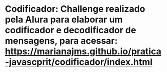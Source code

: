 
# Codificador: Challenge realizado pela Alura para elaborar um codificador e decodificador de mensagens, para acessar: https://marianajms.github.io/pratica-javascprit/codificador/index.html
